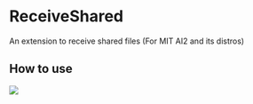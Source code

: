 # ReceiveShared
An extension to receive shared files (For MIT AI2 and its distros)

## How to use
<img src="https://community.appinventor.mit.edu/uploads/default/original/3X/8/0/80e80796a639a81f389f149f14324132e81faaee.png">
